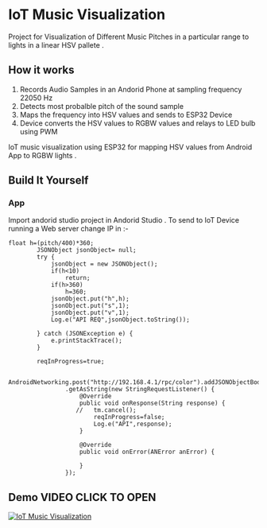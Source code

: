 # IoT Music Visualization

Project for Visualization of Different Music Pitches in a particular range to lights in a linear HSV pallete .

## How it works
1. Records Audio Samples in an Andorid Phone at sampling frequency 22050 Hz
2. Detects most probalble pitch of the sound sample 
3. Maps the frequency into HSV values and sends to ESP32 Device
4. Device converts the HSV values to RGBW values and relays to LED bulb using PWM

IoT music visualization using ESP32 for mapping HSV values from Android App to RGBW lights .

## Build It Yourself

### App
Import andorid studio project in Andorid Studio .
To send to IoT Device running a Web server change IP in :-
```code
float h=(pitch/400)*360;
        JSONObject jsonObject= null;
        try {
            jsonObject = new JSONObject();
            if(h<10)
                return;
            if(h>360)
                h=360;
            jsonObject.put("h",h);
            jsonObject.put("s",1);
            jsonObject.put("v",1);
            Log.e("API REQ",jsonObject.toString());

        } catch (JSONException e) {
            e.printStackTrace();
        }

        reqInProgress=true;

        AndroidNetworking.post("http://192.168.4.1/rpc/color").addJSONObjectBody(jsonObject).build()
                .getAsString(new StringRequestListener() {
                    @Override
                    public void onResponse(String response) {
                   //   tm.cancel();
                        reqInProgress=false;
                        Log.e("API",response);
                    }

                    @Override
                    public void onError(ANError anError) {

                    }
                });
```



## Demo VIDEO CLICK TO OPEN
[![IoT Music Visualization](https://img.youtube.com/vi/q-aPQKLFCvA/0.jpg)](https://www.youtube.com/watch?v=q-aPQKLFCvA "Video : IoT Music Visualization")
